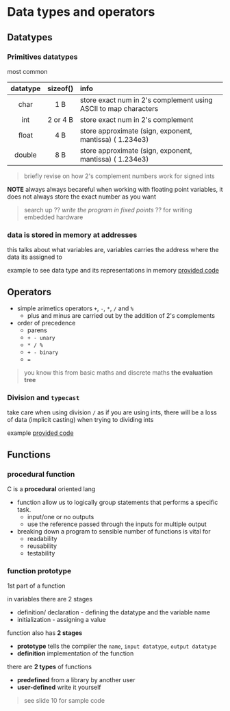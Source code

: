 # Data types and operators

## Datatypes

### Primitives datatypes

most common

| datatype | sizeof() | info                                                            |
|:--------:|:--------:|:----------------------------------------------------------------|
|   char   |   1 B    | store exact num in 2's complement using ASCII to map characters |
|   int    | 2 or 4 B | store exact num in 2's complement                               |
|  float   |   4 B    | store approximate (sign, exponent, mantissa) ( 1.234e3)         |
|  double  |   8 B    | store approximate (sign, exponent, mantissa) ( 1.234e3)         |

> briefly revise on how 2's complement numbers work for signed ints

**NOTE** always always becareful when working with floating point variables, it does not always store the exact number as you want

> search up ?? *write the program in fixed points* ?? for writing embedded hardware

### data is stored in memory at addresses

this talks about what variables are, variables carries the address where the data its assigned to 

example to see data type and its representations in memory [provided code](./provided_code/f02a_mem_representation.c)

## Operators

- simple arimetics operators `+`, `-`, `*`, `/` and `%`
  - plus and minus are carried out by the addition of 2's complements
- order of precedence 
  - parens
  - `+ - unary`
  - `* / %`
  - `+ - binary`
  - `= `

> you know this from basic maths and discrete maths **the evaluation tree**

### Division and `typecast`

take care when using division `/` as if you are using ints, there will be a loss of data (implicit casting) when trying to dividing ints

example [provided code](./provided_code/f02b_typecasting.c)

## Functions

### procedural function

C is a **procedural** oriented lang

- function allow us to logically group statements that performs a specific task.
  - input/one or no outputs
  - use the reference passed through the inputs for multiple output
- breaking down a program to sensible number of functions is vital for
  - readability
  - reusability
  - testability

### function prototype

1st part of a function

in variables there are 2 stages
- definition/ declaration - defining the datatype and the variable name
- initialization - assigning a value

function also has **2 stages**
- **prototype** tells the compiler the `name`, `input datatype`, `output datatype`
- **definition** implementation of the function

there are **2 types** of functions
- **predefined** from a library by another user
- **user-defined** write it yourself

> see slide 10 for sample code
